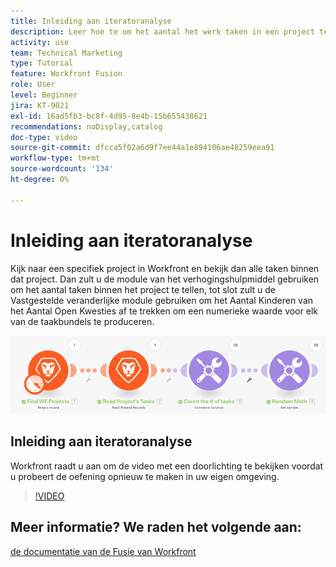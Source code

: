 ```yaml
---
title: Inleiding aan iteratoranalyse
description: Leer hoe te om het aantal het werk taken in een project te tellen, dan een waarde voor elk van de taakbundels, allen in  [!DNL Adobe Workfront Fusion] berekenen.
activity: use
team: Technical Marketing
type: Tutorial
feature: Workfront Fusion
role: User
level: Beginner
jira: KT-9021
exl-id: 16ad5fb3-bc8f-4d95-8e4b-15b655438621
recommendations: noDisplay,catalog
doc-type: video
source-git-commit: dfcca5f02a6d9f7ee44a1e894106ae48259eea91
workflow-type: tm+mt
source-wordcount: '134'
ht-degree: 0%

---
```


# Inleiding aan iteratoranalyse

Kijk naar een specifiek project in Workfront en bekijk dan alle taken binnen dat project. Dan zult u de module van het verhogingshulpmiddel gebruiken om het aantal taken binnen het project te tellen, tot slot zult u de Vastgestelde veranderlijke module gebruiken om het Aantal Kinderen van het Aantal Open Kwesties af te trekken om een numerieke waarde voor elk van de taakbundels te produceren.

![ een beeld van het scenario van de Fusie ](assets/iteration-and-aggregation-1.png)

## Inleiding aan iteratoranalyse

Workfront raadt u aan om de video met een doorlichting te bekijken voordat u probeert de oefening opnieuw te maken in uw eigen omgeving.

>[!VIDEO](https://video.tv.adobe.com/v/335278/?quality=12&learn=on&enablevpops)



## Meer informatie? We raden het volgende aan:

[ de documentatie van de Fusie van Workfront ](https://experienceleague.adobe.com/nl/docs/workfront-fusion/using/get-started-with-fusion/understand-workfront-fusion/workfront-fusion-overview)
